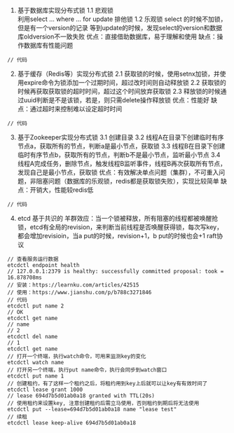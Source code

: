 1. 基于数据库实现分布式锁
1.1 悲观锁  
利用select … where … for update 排他锁
1.2 乐观锁
select 的时候不加锁，但是有一个version的记录
等到update的时候，发现select的version和数据库oldversion不一致失败
优点：直接借助数据库，易于理解和使用
缺点：操作数据库有性能问题
```
// 代码
```

2. 基于缓存（Redis等）实现分布式锁
2.1 获取锁的时候，使用setnx加锁，并使用expire命令为锁添加一个过期时间，超过改时间则自动释放锁
2.2 获取锁的时候再获取获取锁的超时时间，超过这个时间放弃获取锁
2.3 释放锁的时候通过uuid判断是不是该锁，若是，则只需delete操作释放锁
优点：性能好
缺点：通过超时来控制难以设定超时时间
```
// 代码
```

3. 基于Zookeeper实现分布式锁
3.1 创建目录
3.2 线程A在目录下创建临时有序节点a，获取所有的节点，判断a是最小节点，获取锁
3.3 线程B在目录下创建临时有序节点b，获取所有的节点，判断b不是最小节点，监听最小节点
3.4 线程A完成任务，删除节点，触发线程B监听事件，线程B再次获取所有节点，发现自己是最小节点，获取锁
优点：有效解决单点问题（集群），不可重入问题，非阻塞问题（数据库的乐观锁，redis都是获取锁失败），实现比较简单
缺点：开销大，性能较redis低
```
// 代码
```

4. etcd 基于共识的
羊群效应：当一个锁被释放，所有阻塞的线程都被唤醒抢锁，etcd有全局的revision，来判断当前线程是否唤醒获得锁，每次写key，都会增加revisioin，当a put的时候，revision+1，b put的时候也会+1
raft协议
```
// 查看服务运行数据
etcdctl endpoint health
// 127.0.0.1:2379 is healthy: successfully committed proposal: took = 16.878708ms
// 安装：https://learnku.com/articles/42515
// 使用：https://www.jianshu.com/p/b788c3271846
// 代码
etcdctl put name 2
// OK
etcdctl get name
// name
// 2
etcdctl del name
// 1
etcdctl get name
// 打开一个终端，执行watch命令，可用来监测key的变化
etcdctl watch name
// 打开另一个终端，执行put name命令，执行会同步到watch窗口
etcdctl put name 1
// 创建租约，有了这样一个租约之后，将租约用到key上后就可以让key有有效时间了
etcdctl lease grant 1000
// lease 694d7b5d01ab0a18 granted with TTL(20s)
// 使用租约来设置key, 注意创建租约后需立马使用，否则租约到期后将无法使用
etcdctl put --lease=694d7b5d01ab0a18 name "lease test"
// 续租
etcdctl lease keep-alive 694d7b5d01ab0a18
```
